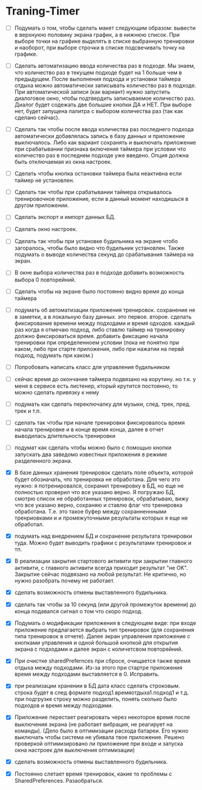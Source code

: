 # Traning-Timer

- [ ] Подумать о том, чтобы сделать макет следующим образом: вывести в верхнуюю половину экрана график, а в нижнюю список. При выборе точки на графике выделять в списке выбранную тренировки и наоборот, при выборе строчки в списке подсвечивать точку на графике.
- [ ] Сделать автоматизацию ввода количества раз в подходе. Мы знаем, что количество раз в текущем подходе будет на 1 больше чем в предыдущем. После выполнения подхода и установки таймера отдыха можно автоматически записывать количество раз в подходе. При автоматической записи (как вариант) нужно запустить диалоговое окно, чтобы подтвердить записываемое количество раз. Диалог будет содежать две большие кнопки ДА и НЕТ. При выборе нет, будет запущена палитра с выбором количества раз (так как сделано сейчас).
- [ ] Сделать так чтобы после ввода количества раз последнего подхода автоматически добавлялась запись в базу данных и приложение выключалось. Либо как вариант сохранять и выключать приложение при срабатывании признака включения таймера при условии что количество раз в последнем подходе уже введено. Опция должна быть отключаемая из окна настроек.
- [ ] Сделать чтобы кнопка остановки таймера была неактивна если таймер не установлен.
- [ ] Сделать так чтобы при срабатывании таймера открывалось тренировочное приложение, если в данный момент находишься в другом приложении.
- [ ] Сделать экспорт и импорт данных БД.
- [ ] Сделать окно настроек.
- [ ] Сделать так чтобы при установке будильника на экране чтобо загоралось, чтобы было видно что будильник установлен. Также подумать о выводе количества секунд до срабатывания таймера на экран.
- [ ] В окне выбора количества раз в подходе добавить возможность выбора 0 повторейний.
- [ ] Сделать чтобы на экране было постоянно видно время до конца таймера
- [ ] подумать об автоматизации приложения тренировок. сохранение не в заметки, а в локальную базу данных. это первое. второе. сделать фиксирование времени между подходами и время одходов. каждый раз когда я отмечаю подход, либо ставлю таймер на тренировку должно фиксироваться время. добавить фиксацию начала тренировки при определенноем условии (пока не понятно при каком, либо при старте приложения, либо при нажатии на первй подход, подумать при каком.)
- [ ] Попробовать написать класс для управления будильником
- [ ] сейчас время до окончания таймера подвязано на корутину. но т.к. у меня в сервисе есть листенер, кторый крутится постоянно, то можно сделать привязку к нему
- [ ] подумать как сделать переключалку для музыки, след. трек, пред. трек и т.п.
- [ ] сделать так чтобы при начале тренировки фиксировалось время начала тренировке и в конце время конца, далее в отчет выводилась длительность тренировки
- [ ] подумат как сделать чтобы можно было с помощью кнопки запускать два заведомо известных приложения в режиме разделенного экрана.

- [x] В базе данных хранения тренировок сделать поле объекта, которой будет обозначать, что тренировка не обработана. Для чего это нужно: я потренировался, сохранил тренировку в БД, но еще не полностью проверил что все указано верно. Я погружаю БД, смотрю список не обработанных тренировок, обрабатываю, вижу что все указано верно, сохраняю и ставлю флаг что тренировка обработана. Т.е. это такое буфер между сохранненнными тренриовками и и промежуточными результаты которых я еще не обработал.
- [x] подумать над внедрением БД и сохранение результата тренировки туда. Можно будет выводить графики с результатами тренировок и тп.
- [x] В реализации закрытия стартового активити при закрытии главного активити, с главного активити всегда приходит результат "не OK". Закрытие сейчас подвязано на любой результат. Не критично, но нужно разобрать почему не работает.
- [x] сделать возможность отмены выставленного будильника.
- [x] сделать так чтобы за 10 секунд (или другой промежуток времени) до конца подавался сигнал о том что скоро подход.
- [x] Подумать о модификации приложения в следующем виде: при входе приложение предлагается выбрать тип тренировок (для сохранения типа тренировок в отчете). Далее экран управления приложение с кнопками управления и одной большой кнопкой для открытия экрана с подходами и далее экран с количетсвом повторейний.
- [x] При очистке sharedPrefernces при сбросе, очищается также время отдыха между подходами. Из-за этого при стартре приложения время между подходами выставляется в 0. Исправить.
- [x] при реализации хранении в БД дата класс сделать строковым. строка будет в след формате подход1.времяотдыха1.подход1 и т.д. при подгрузке строку можно разделить, понять сколько было подходов и время между подходами.
- [x] Приложение перестает реагировать через некоторое время после выключения экрана (не работает вибрация, не реагирует на команды). (Дело было в оптимизации расхода батареи. Его нужно выключать чтобы система не убивала твое приложение. Решено проверкой оптимизировано ли приложение при входе и запуска окна настроек для выключения оптимизации)
- [x] сделать возможность отмены выставленного будильника.
- [x] Постоянно слетает время тренировок, какие то проблемы с SharedPreferences. Разаобраться.
